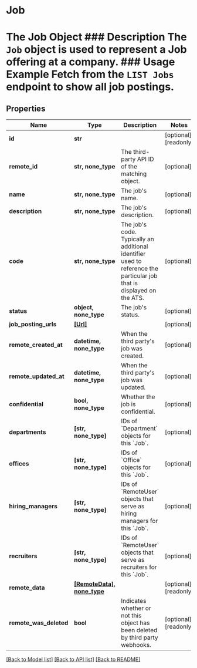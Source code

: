 # Job

# The Job Object ### Description The `Job` object is used to represent a Job offering at a company. ### Usage Example Fetch from the `LIST Jobs` endpoint to show all job postings.

## Properties
Name | Type | Description | Notes
------------ | ------------- | ------------- | -------------
**id** | **str** |  | [optional] [readonly] 
**remote_id** | **str, none_type** | The third-party API ID of the matching object. | [optional] 
**name** | **str, none_type** | The job&#39;s name. | [optional] 
**description** | **str, none_type** | The job&#39;s description. | [optional] 
**code** | **str, none_type** | The job&#39;s code. Typically an additional identifier used to reference the particular job that is displayed on the ATS. | [optional] 
**status** | **object, none_type** | The job&#39;s status. | [optional] 
**job_posting_urls** | [**[Url]**](Url.md) |  | [optional] 
**remote_created_at** | **datetime, none_type** | When the third party&#39;s job was created. | [optional] 
**remote_updated_at** | **datetime, none_type** | When the third party&#39;s job was updated. | [optional] 
**confidential** | **bool, none_type** | Whether the job is confidential. | [optional] 
**departments** | **[str, none_type]** | IDs of &#x60;Department&#x60; objects for this &#x60;Job&#x60;. | [optional] 
**offices** | **[str, none_type]** | IDs of &#x60;Office&#x60; objects for this &#x60;Job&#x60;. | [optional] 
**hiring_managers** | **[str, none_type]** | IDs of &#x60;RemoteUser&#x60; objects that serve as hiring managers for this &#x60;Job&#x60;. | [optional] 
**recruiters** | **[str, none_type]** | IDs of &#x60;RemoteUser&#x60; objects that serve as recruiters for this &#x60;Job&#x60;. | [optional] 
**remote_data** | [**[RemoteData], none_type**](RemoteData.md) |  | [optional] [readonly] 
**remote_was_deleted** | **bool** | Indicates whether or not this object has been deleted by third party webhooks. | [optional] [readonly] 

[[Back to Model list]](../README.md#documentation-for-models) [[Back to API list]](../README.md#documentation-for-api-endpoints) [[Back to README]](../README.md)


